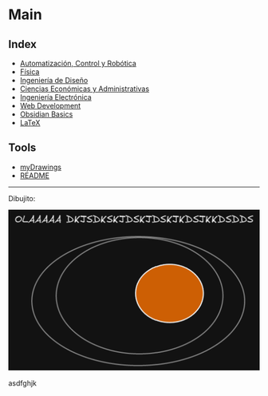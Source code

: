 # Main


## Index

- [Automatización, Control y Robótica](Automatización%2C%20Control%20y%20Robótica.md)
- [Física](Física.md)
- [Ingeniería de Diseño](Ingeniería%20de%20Diseño.md)
- [Ciencias Económicas y Administrativas](Ciencias%20Económicas%20y%20Administrativas.md)
- [Ingeniería Electrónica](Ingeniería%20Electrónica.md)
- [Web Development](Web%20Development.md)
- [Obsidian Basics](Obsidian%20Basics.md)
- [LaTeX](LaTeX.md)


## Tools

- [myDrawings](myDrawings.md)
- [README](README.md)



---

Dibujito:

![](attachments/Pasted%20image%2020230411225626.png)

asdfghjk